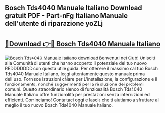 ## Bosch Tds4040 Manuale Italiano Download gratuit PDF - Part-nFg Italiano Manuale dell'utente di riparazione yoZLj

# <h2><a href="http://dfbjxwn.blite.top/?on=Bosch+Tds4040+Manuale+Italiano">🔗Download 👉🔴 Bosch Tds4040 Manuale Italiano</a></h2>

[![Bosch Tds4040 Manuale Italiano download](https://i.imgur.com/lujVjoI.png)](http://dfbjxwn.blite.top/?on=Bosch+Tds4040+Manuale+Italiano)
Benvenuti nel Club! Unisciti alla Comunità di utenti che hanno scoperto il potenziale del tuo nuovo REDDDDDDD con questa utile guida. Per ottenere il massimo dal tuo Bosch Tds4040 Manuale Italiano, leggi attentamente questo manuale prima dell'uso. Fornisce istruzioni chiare per L'installazione, la configurazione e il funzionamento, nonché suggerimenti per la risoluzione dei problemi comuni. Questo straordinario elenco di funzionalità Bosch Tds4040 Manuale Italiano offre funzionalità per prestazioni senza interruzioni ed efficienti. Cominciamo! Contattaci oggi e lascia che ti aiutiamo a sfruttare al meglio il tuo nuovo Bosch Tds4040 Manuale Italiano.
